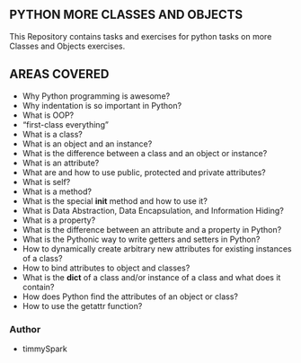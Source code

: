 ## PYTHON MORE CLASSES AND OBJECTS

 This Repository contains tasks and exercises for python tasks on more Classes and Objects exercises.
	
## AREAS COVERED

- Why Python programming is awesome?
- Why indentation is so important in Python?
- What is OOP?
- “first-class everything”
- What is a class?
- What is an object and an instance?
- What is the difference between a class and an object or instance?
- What is an attribute?
- What are and how to use public, protected and private attributes?
- What is self?
- What is a method?
- What is the special __init__ method and how to use it?
- What is Data Abstraction, Data Encapsulation, and Information Hiding?
- What is a property?
- What is the difference between an attribute and a property in Python?
- What is the Pythonic way to write getters and setters in Python?
- How to dynamically create arbitrary new attributes for existing instances of a class?
- How to bind attributes to object and classes?
- What is the __dict__ of a class and/or instance of a class and what does it contain?
- How does Python find the attributes of an object or class?
- How to use the getattr function?

### Author
- timmySpark

